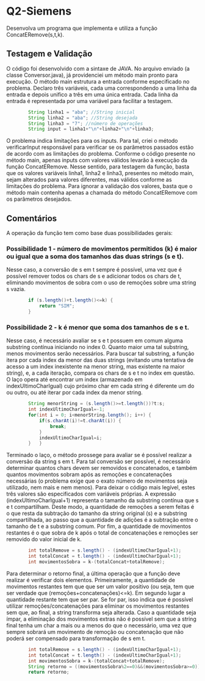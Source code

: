 # Q2-Siemens
Desenvolva um programa que implementa e utiliza a função ConcatERemove(s,t,k).

## Testagem e Validação

O código foi desenvolvido com a sintaxe de JAVA. No arquivo enviado (a classe Conversor.java), já providenciei um método main pronto para execução. O método main estrutura a entrada conforme especificado no problema. Declaro três variáveis, cada uma correspondendo a uma linha da entrada e depois unifico a três em uma única entrada. Cada linha da entrada é representada por uma variável para facilitar a testagem.
```java
		String linha1 = "aba"; //String inicial
		String linha2 = "aba"; //String desejada
		String linha3 = "7"; //número de operações
		String input = linha1+"\n"+linha2+"\n"+linha3;
```
O problema indica limitações para os inputs. Para tal, criei o método verificarInput responsável para verificar se os parâmetros passados estão de acordo com as limitações do problema. Conforme o código presente no método main, apenas inputs com valores válidos levarão à execução da função ConcatERemove. Nesse sentido, para testagem da função, basta que os valores variáveis linha1, linha2 e linha3, presentes no método main, sejam alterados para valores diferentes, mas válidos conforme as limitações do problema. Para ignorar a validação dos valores, basta que o método main contenha apenas a chamada do método ConcatERemove com os parâmetros desejados.

## Comentários
A operação da função tem como base duas possibilidades gerais:

### Possibilidade 1 - número de movimentos permitidos (k) é maior ou igual que a soma dos tamanhos das duas strings (s e t). 
Nesse caso, a conversão de s em t sempre é possível, uma vez que é possível remover todos os chars de s e adicionar todos os chars de t, eliminando movimentos de sobra com o uso de remoções sobre uma string s vazia.
```java
		if (s.length()+t.length()<=k) {
			return "SIM";
		}
```
### Possibilidade 2 - k é menor que soma dos tamanhos de s e t. 
Nesse caso, é necessário avaliar se s e t possuem em comum alguma substring contínua iniciando no index 0. Quanto maior uma tal substring, menos movimentos serão necessários. Para buscar tal substring, a função itera por cada index da menor das duas strings (evitando uma tentativa de acesso a um index inexistente na menor string, mas existente na maior string), e, a cada iteração, compara os chars de s e t no index em questão. O laço opera até encontrar um index (armazenado em indexUltimoCharIgual) cujo próximo char em cada string é diferente um do ou outro, ou até iterar por cada index da menor string.
```java
		String menorString = (s.length()>=t.length())?t:s;
		int indexUltimoCharIgual=-1;
		for(int i = 0; i<menorString.length(); i++) {
			if(s.charAt(i)!=t.charAt(i)) {
				break;
			}
			indexUltimoCharIgual=i;
		}	}
```
Terminado o laço, o método prossege para avaliar se é possível realizar a conversão da string s em t. Para tal conversão ser possível, é necessário determinar quantos chars devem ser removidos e concatenados, e também quantos movimentos sobram após as remoções e concatenações necessárias (o problema exige que o exato número de movimentos seja utilizado, nem mais e nem menos). Para deixar o código mais legível, estes três valores são especificados com variáveis próprias. A expressão (indexUltimoCharIgual+1) representa o tamanho da substring contínua que s e t compartilham. Deste modo, a quantidade de remoções a serem feitas é o que resta da subtração do tamanho da string original (s) e a substring compartilhada, ao passo que a quantidade de adições é a subtração entre o tamanho de t e a substring comum. Por fim, a quantidade de movimentos restantes é o que sobra de k após o total de concatenações e remoções ser removido do valor inicial de k.
```java
		int totalRemove = s.length() - (indexUltimoCharIgual+1);
		int totalConcat = t.length() - (indexUltimoCharIgual+1);
		int movimentosSobra = k-(totalConcat+totalRemove);
```
Para determinar o retorno final, a última operação que a função deve realizar é verificar dois elementos. Primeiramente, a quantidade de movimentos restantes tem que que ser um valor positivo (ou seja, tem que ser verdade que (remoções+concatenações)<=k). Em segundo lugar a quantidade restante tem que ser par. Se for par, isso indica que é possível utilizar remoções/concatenações para eliminar os movimentos restantes sem que, ao final, a string transforma seja alterada. Caso a quantidade seja ímpar, a eliminação dos movimentos extras não é possível sem que a string final tenha um char a mais ou a menos do que o necessário, uma vez que sempre sobrará um movimento de remoção ou concatenação que não poderá ser compensado para transformação de s em t.

```java
		int totalRemove = s.length() - (indexUltimoCharIgual+1);
		int totalConcat = t.length() - (indexUltimoCharIgual+1);
		int movimentosSobra = k-(totalConcat+totalRemove);
		String retorno = ((movimentosSobra%2==0)&&(movimentosSobra>=0))?"SIM":"NÃO";
		return retorno;
```
